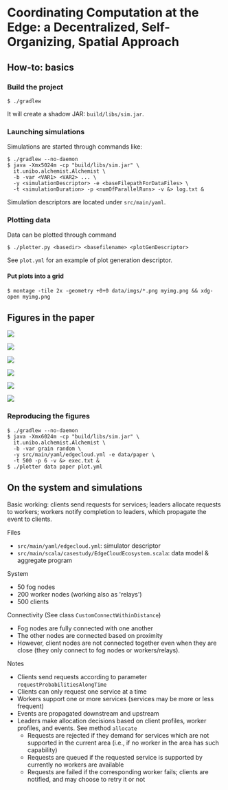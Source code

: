 # Coordinating Computation at the Edge: a Decentralized, Self-Organizing, Spatial Approach

## How-to: basics

### Build the project

```commandline
$ ./gradlew
```

It will create a shadow JAR: `build/libs/sim.jar`.

### Launching simulations

Simulations are started through commands like:

```commandline
$ ./gradlew --no-daemon
$ java -Xmx5024m -cp "build/libs/sim.jar" \
  it.unibo.alchemist.Alchemist \
  -b -var <VAR1> <VAR2> ... \
  -y <simulationDescriptor> -e <baseFilepathForDataFiles> \
  -t <simulationDuration> -p <numOfParallelRuns> -v &> log.txt &
```

Simulation descriptors are located under `src/main/yaml`.

### Plotting data

Data can be plotted through command
```commandline
$ ./plotter.py <basedir> <basefilename> <plotGenDescriptor>
```

See `plot.yml` for an example of plot generation descriptor.

#### Put plots into a grid

```commandline
$ montage -tile 2x -geometry +0+0 data/imgs/*.png myimg.png && xdg-open myimg.png
```

## Figures in the paper

![](figs/eval-smallareas-info.png)

![](figs/eval-smallareas-use.png)

![](figs/eval-smallareas-requests.png)

![](figs/eval-bigareas-info.png)

![](figs/eval-bigareas-use.png)

![](figs/eval-bigareas-requests.png)

### Reproducing the figures

```commandline
$ ./gradlew --no-daemon
$ java -Xmx6024m -cp "build/libs/sim.jar" \
  it.unibo.alchemist.Alchemist \
  -b -var grain random \
  -y src/main/yaml/edgecloud.yml -e data/paper \
  -t 500 -p 6 -v &> exec.txt &
$ ./plotter data paper plot.yml
```

## On the system and simulations

Basic working: clients send requests for services; leaders allocate requests to workers; workers notify completion to leaders, which propagate the event to clients.

Files

* `src/main/yaml/edgecloud.yml`: simulator descriptor
* `src/main/scala/casestudy/EdgeCloudEcosystem.scala`: data model & aggregate program

System

* 50 fog nodes
* 200 worker nodes (working also as 'relays')
* 500 clients

Connectivity (See class `CustomConnectWithinDistance`)

* Fog nodes are fully connected with one another
* The other nodes are connected based on proximity
* However, client nodes are not connected together even when they are close (they only connect to fog nodes or workers/relays).

Notes

* Clients send requests according to parameter `requestProbabilitiesAlongTime`
* Clients can only request one service at a time
* Workers support one or more services (services may be more or less frequent)
* Events are propagated downstream and upstream
* Leaders make allocation decisions based on client profiles, worker profiles, and events. See method `allocate`
  * Requests are rejected if they demand for services which are not supported in the current area (i.e., if no worker in the area has such capability)
  * Requests are queued if the requested service is supported by currently no workers are available
  * Requests are failed if the corresponding worker fails; clients are notified, and may choose to retry it or not

